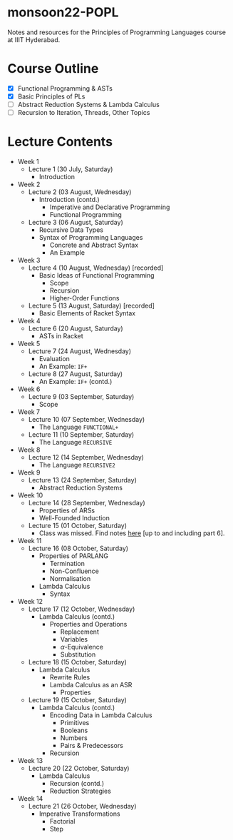 # monsoon22-POPL
Notes and resources for the Principles of Programming Languages course at IIIT Hyderabad.

# Course Outline
- [x] Functional Programming & ASTs
- [x] Basic Principles of PLs
- [ ] Abstract Reduction Systems & Lambda Calculus
- [ ] Recursion to Iteration, Threads, Other Topics

# Lecture Contents
* Week 1
    * Lecture 1 (30 July, Saturday)
        * Introduction
* Week 2
    * Lecture 2 (03 August, Wednesday)
        * Introduction (contd.)
            - Imperative and Declarative Programming
            - Functional Programming
    * Lecture 3 (06 August, Saturday)
        * Recursive Data Types
        * Syntax of Programming Languages
            * Concrete and Abstract Syntax
            * An Example
* Week 3
    * Lecture 4 (10 August, Wednesday) [recorded]
        * Basic Ideas of Functional Programming
            * Scope
            * Recursion
            * Higher-Order Functions
    * Lecture 5 (13 August, Saturday) [recorded]
        * Basic Elements of Racket Syntax
* Week 4
    * Lecture 6 (20 August, Saturday)
        * ASTs in Racket
* Week 5
    * Lecture 7 (24 August, Wednesday)
        * Evaluation
        * An Example: `IF+`
    * Lecture 8 (27 August, Saturday)
        * An Example: `IF+` (contd.)
* Week 6
    * Lecture 9 (03 September, Saturday)
        * Scope
* Week 7
    * Lecture 10 (07 September, Wednesday)
        * The Language `FUNCTIONAL+`
    * Lecture 11 (10 September, Saturday)
        * The Language `RECURSIVE`
* Week 8
    * Lecture 12 (14 September, Wednesday)
        * The Language `RECURSIVE2`
* Week 9
    * Lecture 13 (24 September, Saturday)
        * Abstract Reduction Systems
* Week 10
    * Lecture 14 (28 September, Wednesday)
        * Properties of ARSs
        * Well-Founded Induction
    * Lecture 15 (01 October, Saturday)
        * Class was missed. Find notes [here](https://faculty.iiit.ac.in/~venkatesh.choppella/popl/current-topics/par-lang/index.html) [up to and including part 6].
* Week 11
    * Lecture 16 (08 October, Saturday)
        * Properties of PARLANG
            * Termination
            * Non-Confluence
            * Normalisation
        * Lambda Calculus
            * Syntax
* Week 12
    * Lecture 17 (12 October, Wednesday)
        * Lambda Calculus (contd.)
            * Properties and Operations
                * Replacement
                * Variables
                * $\alpha$-Equivalence
                * Substitution
    * Lecture 18 (15 October, Saturday)
        * Lambda Calculus
            * Rewrite Rules
            * Lambda Calculus as an ASR
                * Properties
    * Lecture 19 (15 October, Saturday)
        * Lambda Calculus (contd.)
            * Encoding Data in Lambda Calculus
                * Primitives
                * Booleans
                * Numbers
                * Pairs & Predecessors
            * Recursion
* Week 13
    * Lecture 20 (22 October, Saturday)
        * Lambda Calculus
            * Recursion (contd.)
            * Reduction Strategies
* Week 14
    * Lecture 21 (26 October, Wednesday)
        * Imperative Transformations
            * Factorial
            * Step